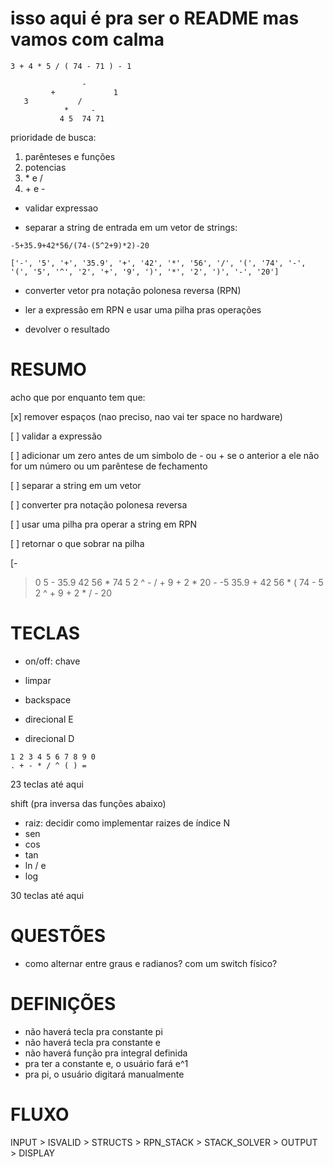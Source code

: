 # isso aqui é pra ser o README mas vamos com calma

```
3 + 4 * 5 / ( 74 - 71 ) - 1

                -
         +             1
   3           /
            *     -
           4 5  74 71
```

prioridade de busca:
1. parênteses e funções
2. potencias
3. \* e /
4. \+ e -

- validar expressao

- separar a string de entrada em um vetor de strings:

```
-5+35.9+42*56/(74-(5^2+9)*2)-20

['-', '5', '+', '35.9', '+', '42', '*', '56', '/', '(', '74', '-', '(', '5', '^', '2', '+', '9', ')', '*', '2', ')', '-', '20']
```

- converter vetor pra notação polonesa reversa (RPN)

- ler a expressão em RPN e usar uma pilha pras operações

- devolver o resultado

# RESUMO

acho que por enquanto tem que:

[x] remover espaços (nao preciso, nao vai ter space no hardware)

[ ] validar a expressão

[ ] adicionar um zero antes de um simbolo de - ou + se o anterior a ele não for um número ou um parêntese de fechamento

[ ] separar a string em um vetor

[ ] converter pra notação polonesa reversa

[ ] usar uma pilha pra operar a string em RPN

[ ] retornar o que sobrar na pilha

[-
>0 5 - 35.9 42 56 * 74 5 2 ^ - / + 9 + 2 * 20 -
-5 35.9 + 42 56 * ( 74 - 5 2 ^ + 9 + 2 * / - 20

# TECLAS

- on/off: chave

- limpar
- backspace
- direcional E
- direcional D

```
1 2 3 4 5 6 7 8 9 0
. + - * / ^ ( ) =
```

23 teclas até aqui

shift (pra inversa das funções abaixo)
- raiz: decidir como implementar raizes de índice N
- sen
- cos
- tan
- ln / e
- log

30 teclas até aqui

# QUESTÕES
- como alternar entre graus e radianos? com um switch físico?

# DEFINIÇÕES
- não haverá tecla pra constante pi
- não haverá tecla pra constante e
- não haverá função pra integral definida
- pra ter a constante e, o usuário fará e^1
- pra pi, o usuário digitará manualmente

# FLUXO

INPUT > ISVALID > STRUCTS > RPN_STACK > STACK_SOLVER > OUTPUT > DISPLAY